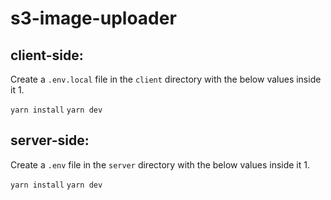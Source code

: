 # s3-image-uploader
 
## client-side: 

Create a ```.env.local``` file in the ```client``` directory with the below values inside it
1.


```yarn install```
```yarn dev```


## server-side:

Create a ```.env``` file in the ```server``` directory with the below values inside it
1. 

```yarn install```
```yarn dev```
